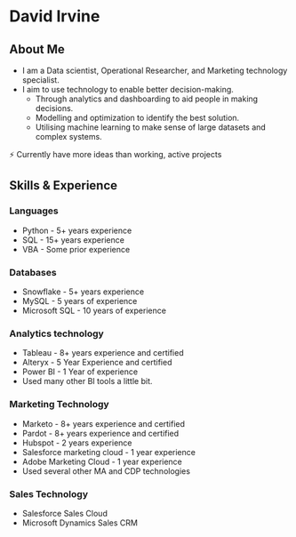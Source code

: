 # David Irvine

## About Me
- I am a Data scientist, Operational Researcher, and Marketing technology specialist.
- I aim to use technology to enable better decision-making.
    - Through analytics and dashboarding to aid people in making decisions.
    - Modelling and optimization to identify the best solution.
    - Utilising machine learning to make sense of large datasets and complex systems.

⚡ Currently have more ideas than working, active projects

## Skills & Experience
### Languages
- Python - 5+ years experience
- SQL - 15+ years experience
- VBA - Some prior experience

### Databases
- Snowflake - 5+ years experience
- MySQL - 5 years of experience
- Microsoft SQL - 10 years of experience

### Analytics technology
- Tableau - 8+ years experience and certified
- Alteryx - 5 Year Experience and certified
- Power BI - 1 Year of experience
- Used many other BI tools a little bit.

### Marketing Technology
- Marketo - 8+ years experience and certified
- Pardot - 8+ years experience and certified
- Hubspot - 2 years experience
- Salesforce marketing cloud - 1 year experience
- Adobe Marketing Cloud - 1 year experience
- Used several other MA and CDP technologies

### Sales Technology
- Salesforce Sales Cloud
- Microsoft Dynamics Sales CRM
